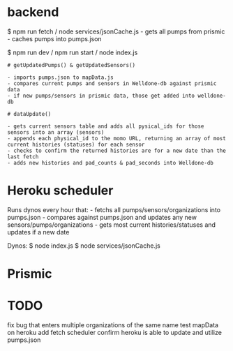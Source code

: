 # backend

$ npm run fetch / node services/jsonCache.js
    - gets all pumps from prismic
    - caches pumps into pumps.json

$ npm run dev / npm run start / node index.js

    # getUpdatedPumps() & getUpdatedSensors()

    - imports pumps.json to mapData.js
    - compares current pumps and sensors in Welldone-db against prismic data
    - if new pumps/sensors in prismic data, those get added into welldone-db

    # dataUpdate()

    - gets current sensors table and adds all pysical_ids for those sensors into an array (sensors)
    - appends each physical_id to the momo URL, returning an array of most current histories (statuses) for each sensor
    - checks to confirm the returned histories are for a new date than the last fetch
    - adds new histories and pad_counts & pad_seconds into Welldone-db


# Heroku scheduler 

Runs dynos every hour that:
    - fetchs all pumps/sensors/organizations into pumps.json
    - compares against pumps.json and updates any new sensors/pumps/organizations
    - gets most current histories/statuses and updates if a new date

Dynos: 
$ node index.js
$ node services/jsonCache.js

# Prismic

# TODO

fix bug that enters multiple organizations of the same name
test mapData on heroku
add fetch scheduler
confirm heroku is able to update and utilize pumps.json


